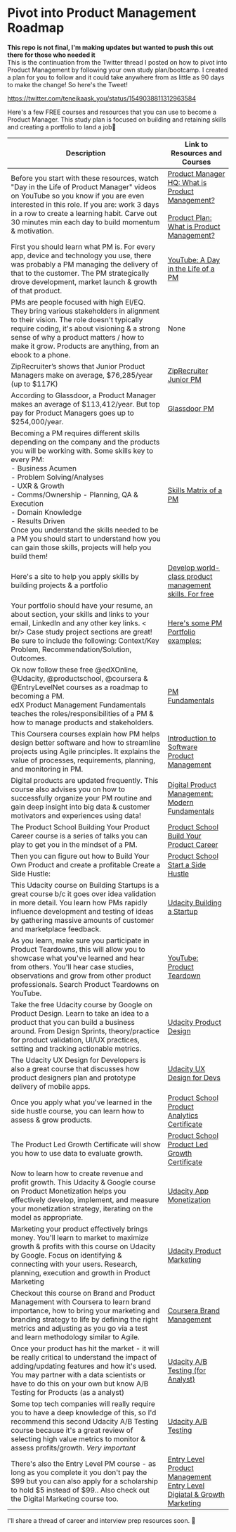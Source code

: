 # Pivot into Product Management Roadmap
**This repo is not final, I'm making updates but wanted to push this out there for those who needed it** <br/>
This is the continuation from the Twitter thread I posted on how to pivot into Product Management by following your own study plan/bootcamp. I created a plan for you to follow and it could take anywhere from as little as 90 days to make the change! So here's the Tweet!

https://twitter.com/teneikaask_you/status/1549038811312963584

Here's a few FREE courses and resources that you can use to become a Product Manager. This study plan is focused on building and retaining skills and creating a portfolio to land a job🧵



| Description  | Link to Resources and Courses |
| ------------- | ------------- |
| Before you start with these resources, watch "Day in the Life of Product Manager" videos on YouTube so you know if you are even interested in this role. If you are: work 3 days in a row to create a learning habit. Carve out 30 minutes min each day to build momentum & motivation.  | [Product Manager HQ: What is Product Management?](https://productmanagerhq.com/what-is-product-management/) <br/><br/> [Product Plan: What is Product Management?](https://www.productplan.com/learn/what-is-product-management/) |
| First you should learn what PM is. For every app, device and technology you use, there was probably a PM managing the delivery of that to the customer. The PM strategically drove development, market launch & growth of that product. | [YouTube: A Day in the Life of a PM](https://www.youtube.com/results?search_query=a+day+in+the+life+product+manager)
| PMs are people focused with high EI/EQ. They bring various stakeholders in alignment to their vision. The role doesn't typically require coding, it's about visioning & a strong sense of why a product matters / how to make it grow. Products are anything, from an ebook to a phone. | None  |
| ZipRecruiter’s shows that Junior Product Managers make on average, $76,285/year (up to $117K)   | [ZipRecruiter Junior PM](https://www.ziprecruiter.com/Salaries/Junior-Product-Manager-Salary)  |
| According to Glassdoor, a Product Manager makes an average of $113,412/year. But top pay for Product Managers goes up to $254,000/year.  | [Glassdoor PM](https://www.glassdoor.com/Salaries/product-manager-salary-SRCH_KO0,15.htm)  |
| Becoming a PM requires different skills depending on the company and the products you will be working with. Some skills key to every PM:   <br/> - Business Acumen<br/>- Problem Solving/Analyses <br/>- UXR & Growth <br/> - Comms/Ownership - Planning, QA & Execution <br/> - Domain Knowledge <br/> - Results Driven <br/> Once you understand the skills needed to be a PM you should start to understand how you can gain those skills, projects will help you build them! | [Skills Matrix of a PM](https://www.delibr.com/post/product-management-skills-a-competency-matrix)  |
| Here's a site to help you apply skills by building projects & a portfolio  | [Develop world-class product management skills. For free](https://productability.com/)  |
| Your portfolio should have your resume, an about section, your skills and links to your email, LinkedIn and any other key links. < br/> Case study project sections are great! Be sure to include the following: Context/Key Problem, Recommendation/Solution, Outcomes.  | [Here's some PM Portfolio examples:](https://productmanagerhq.com/product-manager-portfolio/)  |
| Ok now follow these free @edXOnline, @Udacity, @productschool, @coursera & @EntryLevelNet courses as a roadmap to becoming a PM. <br/> edX Product Management Fundamentals teaches the roles/responsibilities of a PM & how to manage products and stakeholders.  | [PM Fundamentals](https://www.edx.org/course/product-management-fundamentals)  |
| This Coursera courses explain how PM helps design better software and how to streamline projects using Agile principles. It explains the value of processes, requirements, planning, and monitoring in PM.  | [Introduction to Software Product Management](https://www.coursera.org/learn/introduction-to-software-product-management)   |
| Digital products are updated frequently. This course also advises you on how to successfully organize your PM routine and gain deep insight into big data & customer motivators and experiences using data!  | [Digital Product Management: Modern Fundamentals](https://www.coursera.org/learn/uva-darden-digital-product-management) |
| The Product School Building Your Product Career course is a series of talks you can play to get you in the mindset of a PM.  | [Product School Build Your Product Career](https://productschool.teachable.com/p/how-to-build-your-product-career/)  |
| Then you can figure out how to Build Your Own Product and create a profitable Create a Side Hustle:  | [Product School Start a Side Hustle](https://productschool.teachable.com/p/sidehustle )  |
| This Udacity course on Building Startups is a great course b/c it goes over idea validation in more detail. You learn how PMs rapidly influence development and testing of ideas by gathering massive amounts of customer and marketplace feedback. | [Udacity Building a Startup](https://www.udacity.com/course/how-to-build-a-startup--ep245 )  |
| As you learn, make sure you participate in Product Teardowns, this will allow you to showcase what you've learned and hear from others. You'll hear case studies, observations and grow from other product professionals. Search Product Teardowns on YouTube. | [YouTube: Product Teardown](https://www.youtube.com/results?search_query=product+teardown )  |
| Take the free Udacity course by Google on Product Design. Learn to take an idea to a product that you can build a business around. From Design Sprints, theory/practice for product validation, UI/UX practices, setting and tracking actionable metrics. | [Udacity Product Design](https://www.udacity.com/course/product-design--ud509)  |
| The Udacity UX Design for Developers is also a great course that discusses how product designers plan and prototype delivery of mobile apps. | [Udacity UX Design for Devs](https://www.udacity.com/course/ux-design-for-mobile-developers--ud849)  |
| Once you apply what you've learned in the side hustle course, you can learn how to assess & grow products.  | [Product School Product Analytics Certificate](https://productschool.teachable.com/p/productanalytics/)  |
| The Product Led Growth Certificate will show you how to use data to evaluate growth. | [Product School Product Led Growth Certificate](https://productschool.teachable.com/p/plg)  |
| Now to learn how to create revenue and profit growth. This Udacity & Google course on Product Monetization helps you effectively develop, implement, and measure your monetization strategy, iterating on the model as appropriate. | [Udacity App Monetization](https://www.udacity.com/course/app-monetization--ud518)  |
| Marketing your product effectively brings money. You'll learn to market to maximize growth & profits with this course on Udacity by Google.  Focus on identifying & connecting with your users. Research, planning, execution and growth in Product Marketing  | [Udacity Product Marketing](https://www.udacity.com/course/app-marketing--ud719)  |
| Checkout this course on Brand and Product Management with Coursera to learn brand importance, how to bring your marketing and branding strategy to life by defining the right metrics and adjusting as you go via a test and learn methodology similar to Agile. | [Coursera Brand Management](https://www.coursera.org/learn/brand-management)  |
| Once your product has hit the market - it will be really critical to understand the impact of adding/updating features and how it's used. You may partner with a data scientists or have to do this on your own but know A/B Testing for Products (as a analyst) | [Udacity A/B Testing (for Analyst)](https://www.udacity.com/course/ab-testing--ud979)  |
| Some top tech companies will really require you to have a deep knowledge of this, so I'd recommend this second Udacity A/B Testing course because it's a great review of selecting high value metrics to monitor & assess profits/growth. *Very important* | [Udacity A/B Testing](https://www.udacity.com/course/ab-testing--ud257)  |
| There's also the Entry Level PM course - as long as you complete it you don't pay the $99 but you can also apply for a scholarship to hold $5 instead of $99.. Also check out the Digital Marketing course too.  | [Entry Level Product Management](https://www.entrylevel.net/experiences/product-management) <br/> [Entry Level Digiatal & Growth Marketing](https://www.entrylevel.net/experiences/growth-marketing)|   
I'll share a thread of career and interview prep resources soon. 🚀

